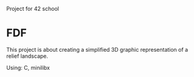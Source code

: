 Project for 42 school

# FDF

This project is about creating a simplified 3D graphic representation of a relief landscape.

Using: C,  minilibx
